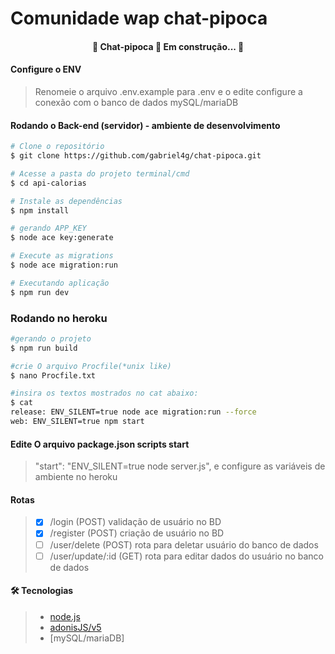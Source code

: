# Comunidade wap chat-pipoca

<h4 align="center"> 
	🚧  Chat-pipoca  🚀 Em construção...  🚧
</h4>

#### Configure o ENV

> Renomeie o arquivo .env.example para .env e o edite
> configure a conexão com o banco de dados mySQL/mariaDB


#### Rodando o Back-end (servidor) - ambiente de desenvolvimento

```bash
# Clone o repositório
$ git clone https://github.com/gabriel4g/chat-pipoca.git

# Acesse a pasta do projeto terminal/cmd
$ cd api-calorias

# Instale as dependências
$ npm install

# gerando APP_KEY
$ node ace key:generate

# Execute as migrations
$ node ace migration:run

# Executando aplicação
$ npm run dev
```
### Rodando no heroku
```bash
#gerando o projeto
$ npm run build

#crie O arquivo Procfile(*unix like)
$ nano Procfile.txt

#insira os textos mostrados no cat abaixo:
$ cat
release: ENV_SILENT=true node ace migration:run --force
web: ENV_SILENT=true npm start
```

#### Edite O arquivo package.json scripts start
> "start": "ENV_SILENT=true node server.js",
> e configure as variáveis de ambiente no heroku

#### Rotas

> - [X] /login (POST) validação de usuário no BD
> - [X] /register (POST) criação de usuário no BD
> - [ ] /user/delete (POST) rota para deletar usuário do banco de dados
> - [ ] /user/update/:id (GET) rota para editar dados do usuário no banco de dados

#### 🛠 Tecnologias

> - [node.js](https://nodejs.org/en/)
> - [adonisJS/v5](https://adonisjs.com/)
> - [mySQL/mariaDB]

